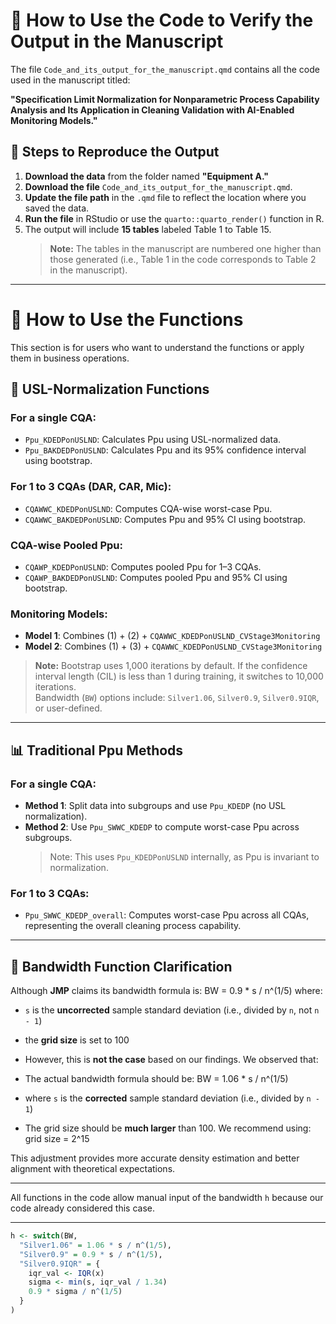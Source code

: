 # 📘 How to Use the Code to Verify the Output in the Manuscript

The file `Code_and_its_output_for_the_manuscript.qmd` contains all the code used in the manuscript titled:

**"Specification Limit Normalization for Nonparametric Process Capability Analysis and Its Application in Cleaning Validation with AI-Enabled Monitoring Models."**

## 🔧 Steps to Reproduce the Output

1. **Download the data** from the folder named **"Equipment A."**
2. **Download the file** `Code_and_its_output_for_the_manuscript.qmd`.
3. **Update the file path** in the `.qmd` file to reflect the location where you saved the data.
4. **Run the file** in RStudio or use the `quarto::quarto_render()` function in R.
5. The output will include **15 tables** labeled Table 1 to Table 15.  
   > **Note:** The tables in the manuscript are numbered one higher than those generated (i.e., Table 1 in the code corresponds to Table 2 in the manuscript).

---

# 🧠 How to Use the Functions

This section is for users who want to understand the functions or apply them in business operations.

## 📏 USL-Normalization Functions

### For a single CQA:
- `Ppu_KDEDPonUSLND`: Calculates Ppu using USL-normalized data.
- `Ppu_BAKDEDPonUSLND`: Calculates Ppu and its 95% confidence interval using bootstrap.

### For 1 to 3 CQAs (DAR, CAR, Mic):
- `CQAWWC_KDEDPonUSLND`: Computes CQA-wise worst-case Ppu.
- `CQAWWC_BAKDEDPonUSLND`: Computes Ppu and 95% CI using bootstrap.

### CQA-wise Pooled Ppu:
- `CQAWP_KDEDPonUSLND`: Computes pooled Ppu for 1–3 CQAs.
- `CQAWP_BAKDEDPonUSLND`: Computes pooled Ppu and 95% CI using bootstrap.

### Monitoring Models:
- **Model 1**: Combines (1) + (2) + `CQAWWC_KDEDPonUSLND_CVStage3Monitoring`
- **Model 2**: Combines (1) + (3) + `CQAWWC_KDEDPonUSLND_CVStage3Monitoring`

> **Note:** Bootstrap uses 1,000 iterations by default. If the confidence interval length (CIL) is less than 1 during training, it switches to 10,000 iterations.  
> Bandwidth (`BW`) options include: `Silver1.06`, `Silver0.9`, `Silver0.9IQR`, or user-defined.

---

## 📊 Traditional Ppu Methods

### For a single CQA:
- **Method 1**: Split data into subgroups and use `Ppu_KDEDP` (no USL normalization).
- **Method 2**: Use `Ppu_SWWC_KDEDP` to compute worst-case Ppu across subgroups.  
  > Note: This uses `Ppu_KDEDPonUSLND` internally, as Ppu is invariant to normalization.

### For 1 to 3 CQAs:
- `Ppu_SWWC_KDEDP_overall`: Computes worst-case Ppu across all CQAs, representing the overall cleaning process capability.

---

## 📐 Bandwidth Function Clarification



Although **JMP** claims its bandwidth formula is: BW = 0.9 * s / n^(1/5)
where:
- `s` is the **uncorrected** sample standard deviation (i.e., divided by `n`, not `n - 1`)
- the **grid size** is set to 100
- However, this is **not the case** based on our findings. We observed that:

- The actual bandwidth formula should be: BW = 1.06 * s / n^(1/5)
- where `s` is the **corrected** sample standard deviation (i.e., divided by `n - 1`)

- The grid size should be **much larger** than 100. We recommend using: grid size = 2^15
  
This adjustment provides more accurate density estimation and better alignment with theoretical expectations.

---

All functions in the code allow manual input of the bandwidth `h` because our code already considered this case.

---

```r
h <- switch(BW,
  "Silver1.06" = 1.06 * s / n^(1/5),
  "Silver0.9" = 0.9 * s / n^(1/5),
  "Silver0.9IQR" = {
    iqr_val <- IQR(x)
    sigma <- min(s, iqr_val / 1.34)
    0.9 * sigma / n^(1/5)
  }
)
```
